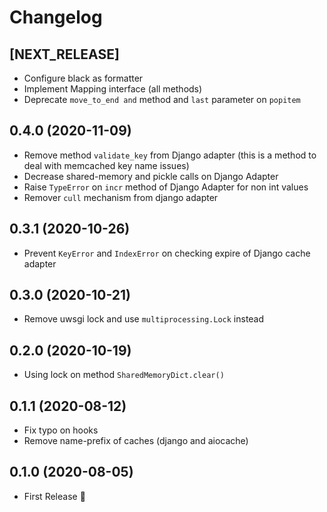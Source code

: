 Changelog
=========

[NEXT_RELEASE]
--------------
- Configure black as formatter
- Implement Mapping interface (all methods)
- Deprecate `move_to_end and` method and `last` parameter on `popitem`

0.4.0 (2020-11-09)
------------------
- Remove method `validate_key` from Django adapter (this is a method to deal with memcached key name issues)
- Decrease shared-memory and pickle calls on Django Adapter
- Raise `TypeError` on `incr` method of Django Adapter for non int values
- Remover `cull` mechanism from django adapter

0.3.1 (2020-10-26)
------------------
- Prevent `KeyError` and `IndexError` on checking expire of Django cache adapter

0.3.0 (2020-10-21)
------------------
- Remove uwsgi lock and use `multiprocessing.Lock` instead

0.2.0 (2020-10-19)
------------------
- Using lock on method `SharedMemoryDict.clear()`

0.1.1 (2020-08-12)
------------------
- Fix typo on hooks
- Remove name-prefix of caches (django and aiocache)

0.1.0 (2020-08-05)
------------------
- First Release :tada:

